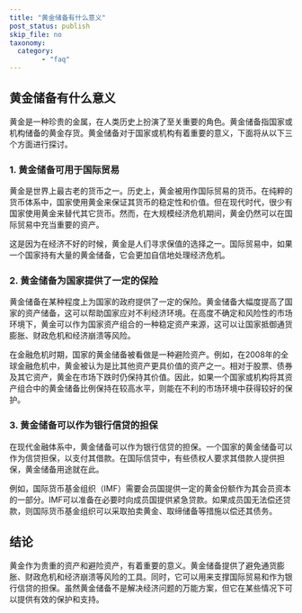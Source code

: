 ```yaml
---
title: "黄金储备有什么意义"
post_status: publish
skip_file: no
taxonomy:
  category:
        - "faq"
---
```


## 黄金储备有什么意义

黄金是一种珍贵的金属，在人类历史上扮演了至关重要的角色。黄金储备指国家或机构储备的黄金存货。黄金储备对于国家或机构有着重要的意义，下面将从以下三个方面进行探讨。

### 1. 黄金储备可用于国际贸易

黄金是世界上最古老的货币之一。历史上，黄金被用作国际贸易的货币。在纯粹的货币体系中，国家使用黄金来保证其货币的稳定性和价值。但在现代时代，很少有国家使用黄金来替代其它货币。然而，在大规模经济危机期间，黄金仍然可以在国际贸易中充当重要的资产。

这是因为在经济不好的时候，黄金是人们寻求保值的选择之一。国际贸易中，如果一个国家持有大量的黄金储备，它会更加自信地处理经济危机。

### 2. 黄金储备为国家提供了一定的保险

黄金储备在某种程度上为国家的政府提供了一定的保险。黄金储备大幅度提高了国家的资产储备，这可以帮助国家应对不利经济环境。在高度不确定和风险性的市场环境下，黄金可以作为国家资产组合的一种稳定资产来源，这可以让国家抵御通货膨胀、财政危机和经济崩溃等风险。

在金融危机时期，国家的黄金储备被看做是一种避险资产。例如，在2008年的全球金融危机中，黄金被认为是比其他资产更具价值的资产之一。相对于股票、债券及其它资产，黄金在市场下跌时仍保持其价值。因此，如果一个国家或机构将其资产组合中的黄金储备比例保持在较高水平，则能在不利的市场环境中获得较好的保护。

### 3. 黄金储备可以作为银行信贷的担保

在现代金融体系中，黄金储备可以作为银行信贷的担保。一个国家的黄金储备可以作为信贷担保，以支付其借款。在国际信贷中，有些债权人要求其借款人提供担保，黄金储备用途就在此。

例如，国际货币基金组织（IMF）需要会员国提供一定的黄金份额作为其会员资本的一部分。IMF可以准备在必要时向成员国提供紧急贷款。如果成员国无法偿还贷款，则国际货币基金组织可以采取拍卖黄金、取缔储备等措施以偿还其债务。

## 结论

黄金作为贵重的资产和避险资产，有着重要的意义。黄金储备提供了避免通货膨胀、财政危机和经济崩溃等风险的工具。同时，它可以用来支撑国际贸易和作为银行信贷的担保。虽然黄金储备不是解决经济问题的万能方案，但它在某些情况下可以提供有效的保护和支持。
